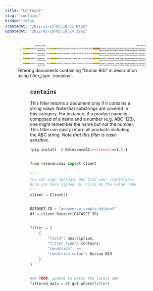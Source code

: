 ```yaml
---
title: "Contains"
slug: "contains"
hidden: false
createdAt: "2021-11-25T05:18:31.045Z"
updatedAt: "2022-01-19T05:16:24.396Z"
---
```

<figure>
<img src="https://github.com/RelevanceAI/RelevanceAI-readme-docs/blob/v1.1.1/docs_template/GENERAL_FEATURES/_assets/contains.png?raw=true" width="2048" alt="contains.png" />
<figcaption>Filtering documents containing "Durian BID" in description using filter_type `contains`.</figcaption>
<figure>


## `contains`

This filter returns a document only if it contains a string value. Note that substrings are covered in this category. For instance, if a product name is composed of a name and a number (e.g. ABC-123), one might remember the name but not the number. This filter can easily return all products including the ABC string.
*Note that this filter is case-sensitive.*

```bash Bash
!pip install -U RelevanceAI[notebook]==1.1.1
```
```bash
```

```python Python (SDK)
from relevanceai import Client

"""
You can sign up/login and find your credentials here: https://cloud.relevance.ai/sdk/api
Once you have signed up, click on the value under `Activation token` and paste it here
"""
client = Client()
```
```python
```

```python Python (SDK)
DATASET_ID = "ecommerce-sample-dataset"
df = client.Dataset(DATASET_ID)
```
```python
```

```python Python (SDK)
filter = [
    {
        "field": description,
        "filter_type": contains,
        "condition": ==,
        "condition_value": Durian BID
    }
]
```
```python
```

```python Python (SDK)
### TODO: update to match the latest SDK
filtered_data = df.get_where(filter)
```
```python
```


